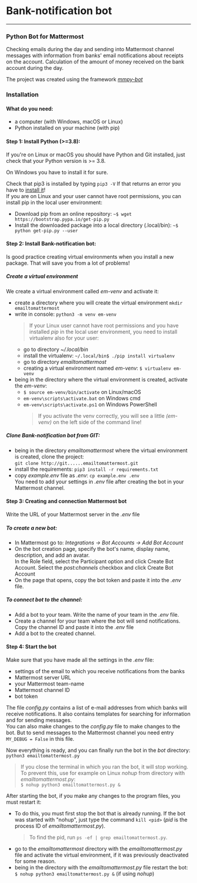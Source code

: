 # Bank-notification bot

-----

### Python Bot for Mattermost

Checking emails during the day and sending into Mattermost
channel messages with information from banks' email
notifications about receipts on the account. Calculation
of the amount of money received on the bank account during
the day.

The project was created using the framework [*mmpy-bot*][1]

### Installation

#### What do you need:

* a computer (with Windows, macOS or Linux)
* Python installed on your machine (with pip)


#### Step 1: Install Python (>=3.8):

If you're on Linux or macOS you should have Python and Git installed, just check that your Python version is >= 3.8.

On Windows you have to install it for sure.

Check that pip3 is installed by typing `pip3 -V` If that returns an error you have to [install it][2]!<br>
If you are on Linux and your user cannot have root permissions, you can install pip in the local user environment:
+ Download pip from an online repository: `~$ wget https://bootstrap.pypa.io/get-pip.py`
+ Install the downloaded package into a local directory (.local/bin): `~$ python get-pip.py --user`



#### Step 2: Install Bank-notification bot:

Is good practice creating virtual environments when you install a new package.
That will save you from a lot of problems!

##### Create a virtual environment

We create a virtual environment called *em-venv* and activate it:

* create a directory where you will create the virtual environment `mkdir emailtomattermost`
* write in console: `python3 -m venv em-venv`<br>
  > If your Linux user cannot have root permissions and you have installed *pip* in the local user environment,
you need to install virtualenv also for your user:
    + go to directory *~/.local/bin*
    + install the virtualenv: `~/.local/bin$ ./pip install virtualenv`
    + go to directory *emailtomattermost*
    + creating a virtual environment named *em-venv*: `$ virtualenv em-venv`
* being in the directory where the virtual environment is created, activate the *em-venv*:
  + `$ source em-venv/bin/activate` on Linux/macOS
  + `em-venv\scripts\activate.bat` on Windows cmd
  + `em-venv\scripts\activate.ps1` on Windows PowerShell
     > If you activate the venv correctly, you will see a little *(em-venv)* on the left side of the command line!

##### Clone Bank-notification bot from GIT:

+ being in the directory *emailtomattermost* where the virtual environment is created, clone the project:<br>
`git clone http://git......emailtomattermost.git`
+ install the requirements: `pip3 install -r requirements.txt`
+ copy *example.env* file as *.env*: `cp example.env .env`<br>
   You need to add your settings in *.env* file after creating the bot in your Mattermost channel.


#### Step 3: Creating and connection Mattermost bot

Write the URL of your Mattermost server in the *.env* file

##### To create a new bot:

+ In Mattermost go to: *Integrations → Bot Accounts → Add Bot Account*
+ On the bot creation page, specify the bot's name, display name, description, and add an avatar.<br>
In the Role field, select the Participant option and click Create Bot Account.
Select the *post:channels* checkbox and click Create Bot Account
+ On the page that opens, copy the bot token and paste it into the *.env* file.

##### To connect bot to the channel:

+ Add a bot to your team. Write the name of your team in the *.env* file.
+ Create a channel for your team where the bot will send notifications.
Copy the channel ID and paste it into the *.env* file
+ Add a bot to the created channel.


#### Step 4: Start the bot

Make sure that you have made all the settings in the *.env* file:

+ settings of the email to which you receive notifications from the banks
+ Mattermost server URL
+ your Mattermost team-name
+ Mattermost channel ID
+ bot token

The file *config.py* contains a list of e-mail addresses from which banks will receive notifications.
It also contains templates for searching for information and for sending messages.<br>
You can also make changes to the *config.py* file to make changes to the bot. 
But to send messages to the Mattermost channel you need entry `MY_DEBUG = False` in this file.

Now everything is ready, and you can finally run the bot in the *bot* directory: `python3 emailtomattermost.py`
  > If you close the terminal in which you ran the bot, it will stop working. To prevent this, 
    use for example on Linux *nohup* from directory with *emailtomattermost.py*:<br>
  > `$ nohup python3 emailtomattermost.py &`

After starting the bot, if you make any changes to the program files, you must restart it:
+ To do this, you must first stop the bot that is already running. If the bot was started with "nohup",
just type the command `kill <pid>` (*pid* is the process ID of *emailtomattermost.py*).
  > To find the pid, run `ps -ef | grep emailtomattermost.py`.
+ go to the *emailtomattermost* directory with the *emailtomattermost.py* file and activate the virtual environment,
  if it was previously deactivated for some reason.
+ being in the directory with the *emailtomattermost.py* file restart the bot:<br>
`$ nohup python3 emailtomattermost.py &` (if using *nohup*)


[1]: (https://pypi.org/project/mmpy-bot/)
[2]: (https://pip.pypa.io/en/stable/installation/)
